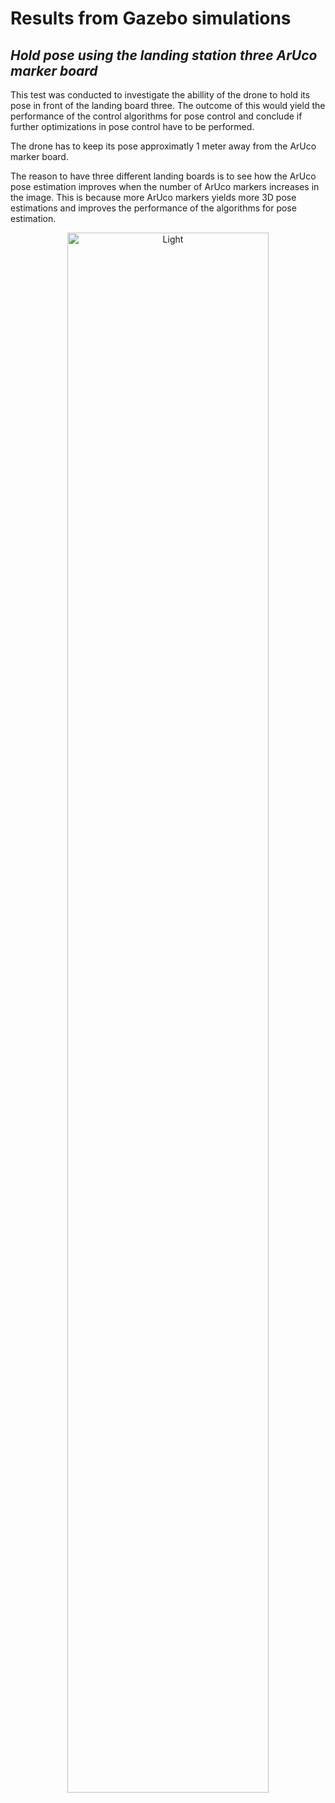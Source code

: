 # Results from Gazebo simulations
## _Hold pose using the landing station three ArUco marker board_

This test was conducted to investigate the abillity of the drone to hold its pose in front of the landing board three. The outcome of this would yield the performance of the control algorithms for pose control and conclude if further optimizations in pose control have to be performed.

The drone has to keep its pose approximatly 1 meter away from the ArUco marker board.  

The reason to have three different landing boards is to see how the ArUco pose estimation improves when the number of ArUco markers increases in the image. This is because more ArUco markers yields more 3D pose estimations and improves the performance of the algorithms for pose estimation.  

<p align="center">
  <img alt="Light" src="analyse_hold_pose_using_aruco_pose_estimation_landing_station3.gif" width="80%">
</p>
